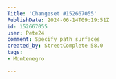 ```yaml
---
Title: 'Changeset #152667055'
PublishDate: 2024-06-14T09:19:51Z
id: 152667055
user: Pete24
comment: Specify path surfaces
created_by: StreetComplete 58.0
tags:
- Montenegro

---
```

